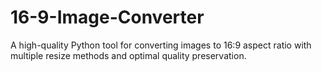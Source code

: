 # 16-9-Image-Converter
A high-quality Python tool for converting images to 16:9 aspect ratio with multiple resize methods and optimal quality preservation.

